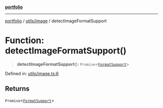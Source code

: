 [**portfolio**](../../../README.md)

***

[portfolio](../../../modules.md) / [utils/image](../README.md) / detectImageFormatSupport

# Function: detectImageFormatSupport()

> **detectImageFormatSupport**(): `Promise`\<[`FormatSupport`](../interfaces/FormatSupport.md)\>

Defined in: [utils/image.ts:6](https://github.com/tnorlund/Portfolio/blob/9c3b6b445df61d0f11eac4aa1a6221384f96b729/portfolio/utils/image.ts#L6)

## Returns

`Promise`\<[`FormatSupport`](../interfaces/FormatSupport.md)\>
